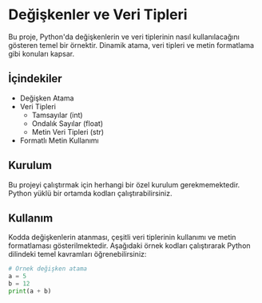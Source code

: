 # Değişkenler ve Veri Tipleri

Bu proje, Python'da değişkenlerin ve veri tiplerinin nasıl kullanılacağını gösteren temel bir örnektir. Dinamik atama, veri tipleri ve metin formatlama gibi konuları kapsar.

## İçindekiler

- Değişken Atama
- Veri Tipleri
  - Tamsayılar (int)
  - Ondalık Sayılar (float)
  - Metin Veri Tipleri (str)
- Formatlı Metin Kullanımı

## Kurulum

Bu projeyi çalıştırmak için herhangi bir özel kurulum gerekmemektedir. Python yüklü bir ortamda kodları çalıştırabilirsiniz.

## Kullanım

Kodda değişkenlerin atanması, çeşitli veri tiplerinin kullanımı ve metin formatlaması gösterilmektedir. Aşağıdaki örnek kodları çalıştırarak Python dilindeki temel kavramları öğrenebilirsiniz:

```python
# Örnek değişken atama
a = 5
b = 12
print(a + b)
